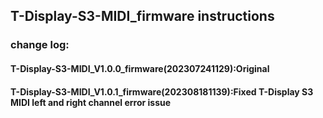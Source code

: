 <!--
 * @Description:T-Display-S3-MIDI Test instructions
 * @version: V1.0.0
 * @Author: LILYGO_L
 * @Date: 2023-07-10 11:24:19
 * @LastEditors: LILYGO_L
 * @LastEditTime: 2023-08-18 11:41:29
 * @License: GPL 3.0
-->
## T-Display-S3-MIDI_firmware instructions

### change log:

#### T-Display-S3-MIDI_V1.0.0_firmware(202307241129):Original

#### T-Display-S3-MIDI_V1.0.1_firmware(202308181139):Fixed T-Display S3 MIDI left and right channel error issue
